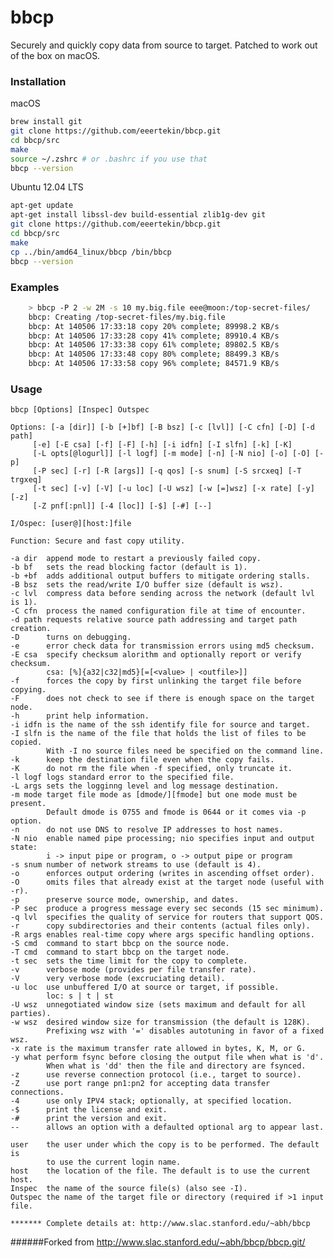bbcp
====

Securely and quickly copy data from source to target. Patched to work out of the box on macOS.

### Installation

macOS
```sh
brew install git
git clone https://github.com/eeertekin/bbcp.git
cd bbcp/src
make
source ~/.zshrc # or .bashrc if you use that
bbcp --version
```

Ubuntu 12.04 LTS

```sh
apt-get update
apt-get install libssl-dev build-essential zlib1g-dev git
git clone https://github.com/eeertekin/bbcp.git
cd bbcp/src
make
cp ../bin/amd64_linux/bbcp /bin/bbcp
bbcp --version
```

### Examples
```sh
    > bbcp -P 2 -w 2M -s 10 my.big.file eee@moon:/top-secret-files/
    bbcp: Creating /top-secret-files/my.big.file
    bbcp: At 140506 17:33:18 copy 20% complete; 89998.2 KB/s
    bbcp: At 140506 17:33:28 copy 41% complete; 89910.4 KB/s
    bbcp: At 140506 17:33:38 copy 61% complete; 89802.5 KB/s
    bbcp: At 140506 17:33:48 copy 80% complete; 88499.3 KB/s
    bbcp: At 140506 17:33:58 copy 96% complete; 84571.9 KB/s
```

### Usage

    bbcp [Options] [Inspec] Outspec

    Options: [-a [dir]] [-b [+]bf] [-B bsz] [-c [lvl]] [-C cfn] [-D] [-d path]
         [-e] [-E csa] [-f] [-F] [-h] [-i idfn] [-I slfn] [-k] [-K]
         [-L opts[@logurl]] [-l logf] [-m mode] [-n] [-N nio] [-o] [-O] [-p]
         [-P sec] [-r] [-R [args]] [-q qos] [-s snum] [-S srcxeq] [-T trgxeq]
         [-t sec] [-v] [-V] [-u loc] [-U wsz] [-w [=]wsz] [-x rate] [-y] [-z]
         [-Z pnf[:pnl]] [-4 [loc]] [-$] [-#] [--]

    I/Ospec: [user@][host:]file

    Function: Secure and fast copy utility.
    
    -a dir  append mode to restart a previously failed copy.
    -b bf   sets the read blocking factor (default is 1).
    -b +bf  adds additional output buffers to mitigate ordering stalls.
    -B bsz  sets the read/write I/O buffer size (default is wsz).
    -c lvl  compress data before sending across the network (default lvl is 1).
    -C cfn  process the named configuration file at time of encounter.
    -d path requests relative source path addressing and target path creation.
    -D      turns on debugging.
    -e      error check data for transmission errors using md5 checksum.
    -E csa  specify checksum alorithm and optionally report or verify checksum.
            csa: [%]{a32|c32|md5}[=[<value> | <outfile>]]
    -f      forces the copy by first unlinking the target file before copying.
    -F      does not check to see if there is enough space on the target node.
    -h      print help information.
    -i idfn is the name of the ssh identify file for source and target.
    -I slfn is the name of the file that holds the list of files to be copied.
            With -I no source files need be specified on the command line.
    -k      keep the destination file even when the copy fails.
    -K      do not rm the file when -f specified, only truncate it.
    -l logf logs standard error to the specified file.
    -L args sets the logginng level and log message destination.
    -m mode target file mode as [dmode/][fmode] but one mode must be present.
            Default dmode is 0755 and fmode is 0644 or it comes via -p option.
    -n      do not use DNS to resolve IP addresses to host names.
    -N nio  enable named pipe processing; nio specifies input and output state:
            i -> input pipe or program, o -> output pipe or program
    -s snum number of network streams to use (default is 4).
    -o      enforces output ordering (writes in ascending offset order).
    -O      omits files that already exist at the target node (useful with -r).
    -p      preserve source mode, ownership, and dates.
    -P sec  produce a progress message every sec seconds (15 sec minimum).
    -q lvl  specifies the quality of service for routers that support QOS.
    -r      copy subdirectories and their contents (actual files only).
    -R args enables real-time copy where args specific handling options.
    -S cmd  command to start bbcp on the source node.
    -T cmd  command to start bbcp on the target node.
    -t sec  sets the time limit for the copy to complete.
    -v      verbose mode (provides per file transfer rate).
    -V      very verbose mode (excruciating detail).
    -u loc  use unbuffered I/O at source or target, if possible.
            loc: s | t | st
    -U wsz  unnegotiated window size (sets maximum and default for all parties).
    -w wsz  desired window size for transmission (the default is 128K).
            Prefixing wsz with '=' disables autotuning in favor of a fixed wsz.
    -x rate is the maximum transfer rate allowed in bytes, K, M, or G.
    -y what perform fsync before closing the output file when what is 'd'.
            When what is 'dd' then the file and directory are fsynced.
    -z      use reverse connection protocol (i.e., target to source).
    -Z      use port range pn1:pn2 for accepting data transfer connections.
    -4      use only IPV4 stack; optionally, at specified location.
    -$      print the license and exit.
    -#      print the version and exit.
    --      allows an option with a defaulted optional arg to appear last.
    
    user    the user under which the copy is to be performed. The default is
            to use the current login name.
    host    the location of the file. The default is to use the current host.
    Inspec  the name of the source file(s) (also see -I).
    Outspec the name of the target file or directory (required if >1 input file.
    
    ******* Complete details at: http://www.slac.stanford.edu/~abh/bbcp




######Forked from http://www.slac.stanford.edu/~abh/bbcp/bbcp.git/
